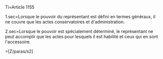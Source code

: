 Ti=Article 1155

1.sec=Lorsque le pouvoir du représentant est défini en termes généraux, il ne couvre que les actes conservatoires et d'administration.

2.sec=Lorsque le pouvoir est spécialement déterminé, le représentant ne peut accomplir que les actes pour lesquels il est habilité et ceux qui en sont l'accessoire.

=[Z/paras/s2]
